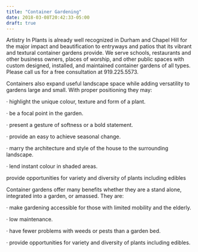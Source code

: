 ```yaml
---
title: "Container Gardening"
date: 2018-03-08T20:42:33-05:00
draft: true
---
```


Artistry In Plants is already well recognized in Durham and Chapel Hill for the major impact and beautification  to  entryways and patios that its vibrant and textural container gardens provide. We serve schools, restaurants and other business owners, places of worship, and other public spaces with custom designed, installed, and maintained container gardens of all types. Please call us for a free consultation at 919.225.5573.

Containers also expand useful landscape space while adding versatility to gardens large and small. With proper positioning they may:

·    highlight the unique colour, texture and form of a plant.

·    be a focal point in the garden.

·    present a gesture of softness or a bold statement.

·    provide an easy to achieve seasonal change.

·   marry the architecture and style of the house to the surrounding landscape.

·    lend instant colour in shaded areas.

  provide opportunities for variety and diversity of plants including edibles

Container gardens offer many benefits whether they are a stand alone, integrated into a garden, or amassed. They are:

·    make gardening accessible for those with limited mobility and the elderly.

·    low maintenance.

·    have fewer problems with weeds or pests than a garden bed.

·    provide opportunities for variety and diversity of plants including edibles.
